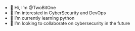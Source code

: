 - 👋 Hi, I’m @TwoBitOne
- 👀 I’m interested in CyberSecurity and DevOps
- 🌱 I’m currently learning python 
- 💞️ I’m looking to collaborate on cybersecurity in the future

<!---
TwoBitOne/TwoBitOne is a ✨ special ✨ repository because its `README.md` (this file) appears on your GitHub profile.
You can click the Preview link to take a look at your changes.
--->
